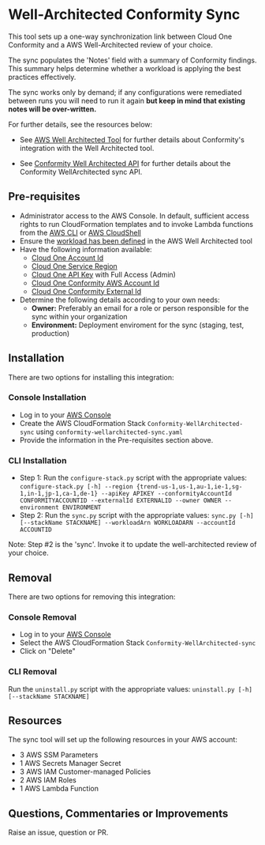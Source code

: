 # Well-Architected Conformity Sync

This tool sets up a one-way synchronization link between Cloud One Conformity and a AWS Well-Architected review of your choice.

The sync populates the 'Notes' field with a summary of Conformity findings. This summary helps determine whether a workload is applying the best practices effectively.

The sync works only by demand; if any configurations were remediated between runs you will need to run it again **but keep in mind that existing notes will be over-written.**

For further details, see the resources below:

- See [AWS Well Architected Tool](https://cloudone.trendmicro.com/docs/conformity/aws-integration/#aws-well-architected-tool) for further details about Conformity's integration with the Well Architected tool.

- See [Conformity Well Architected API](https://cloudone.trendmicro.com/docs/conformity/api-reference/tag/Well-Architected-Tool) for further details about the Conformity WellArchitected sync API.

## Pre-requisites

- Administrator access to the AWS Console. In default, sufficient access rights to run CloudFormation templates and to invoke Lambda functions from the [AWS CLI](https://boto3.amazonaws.com/v1/documentation/api/latest/guide/credentials.html) or [AWS CloudShell](https://docs.aws.amazon.com/cloudshell/latest/userguide/welcome.html)
- Ensure the [workload has been defined](https://docs.aws.amazon.com/wellarchitected/latest/userguide/define-workload.html) in the AWS Well Architected tool
- Have the following information available:
  - [Cloud One Account Id](https://cloudone.trendmicro.com/docs/cloud-account-management/aws/#cloud-account-page)
  - [Cloud One Service Region](https://cloudone.trendmicro.com/docs/identity-and-account-management/c1-regions/)
  - [Cloud One API Key](https://cloudone.trendmicro.com/docs/identity-and-account-management/c1-api-key/) with Full Access (Admin)
  - [Cloud One Conformity AWS Account Id](https://cloudone.trendmicro.com/docs/cloud-account-management/aws/#cloud-account-page)
  - [Cloud One Conformity External Id](https://cloudone.trendmicro.com/docs/conformity/api-reference/tag/External-IDs)
- Determine the following details according to your own needs:
  - **Owner:** Preferably an email for a role or person responsible for the sync within your organization
  - **Environment:** Deployment enviroment for the sync (staging, test, production)

## Installation

There are two options for installing this integration:

### Console Installation

- Log in to your [AWS Console](https://console.aws.amazon.com/)
- Create the AWS CloudFormation Stack `Conformity-WellArchitected-sync` using `conformity-wellarchitected-sync.yaml`
- Provide the information in the Pre-requisites section above.

### CLI Installation

- Step 1: Run the `configure-stack.py` script with the appropriate values:
  `configure-stack.py [-h] --region {trend-us-1,us-1,au-1,ie-1,sg-1,in-1,jp-1,ca-1,de-1} --apiKey APIKEY --conformityAccountId CONFORMITYACCOUNTID --externalId EXTERNALID --owner OWNER --environment ENVIRONMENT`
- Step 2: Run the `sync.py` script with the appropriate values:
  `sync.py [-h] [--stackName STACKNAME] --workloadArn WORKLOADARN --accountId ACCOUNTID`

Note: Step #2 is the 'sync'. Invoke it to update the well-architected review of your choice.

## Removal

There are two options for removing this integration:

### Console Removal

- Log in to your [AWS Console](https://console.aws.amazon.com/)
- Select the AWS CloudFormation Stack `Conformity-WellArchitected-sync`
- Click on "Delete"

### CLI Removal

Run the `uninstall.py` script with the appropriate values:
`uninstall.py [-h] [--stackName STACKNAME]`

## Resources

The sync tool will set up the following resources in your AWS account:

- 3 AWS SSM Parameters
- 1 AWS Secrets Manager Secret
- 3 AWS IAM Customer-managed Policies
- 2 AWS IAM Roles
- 1 AWS Lambda Function

## Questions, Commentaries or Improvements

Raise an issue, question or PR.
